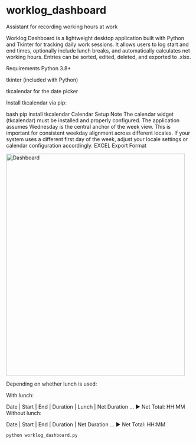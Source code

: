# worklog_dashboard
Assistant for recording working hours at work

Worklog Dashboard is a lightweight desktop application built with Python and Tkinter for tracking daily work sessions. 
It allows users to log start and end times, optionally include lunch breaks, and automatically calculates net working hours. 
Entries can be sorted, edited, deleted, and exported to .xlsx.

Requirements
Python 3.8+

tkinter (included with Python)

tkcalendar for the date picker

Install tkcalendar via pip:

bash
pip install tkcalendar
Calendar Setup Note
The calendar widget (tkcalendar) must be installed and properly configured. 
The application assumes Wednesday is the central anchor of the week view. 
This is important for consistent weekday alignment across different locales. 
If your system uses a different first day of the week, adjust your locale settings or calendar configuration accordingly.
EXСEL Export Format

<img width="484" height="601" alt="Dashboard" src="https://github.com/user-attachments/assets/0efce686-bdca-4c79-8ecc-3537455cc4b6" />


Depending on whether lunch is used:

With lunch:

Date | Start | End | Duration | Lunch | Net Duration
...
▶ Net Total: HH:MM
Without lunch:

Date | Start | End | Duration | Net Duration
...
▶ Net Total: HH:MM

    python worklog_dashboard.py



